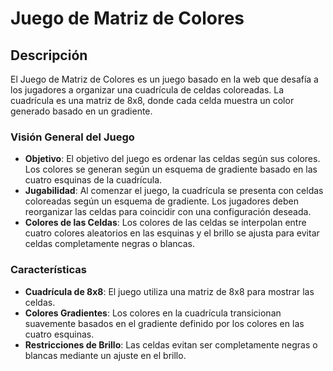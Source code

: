 # Juego de Matriz de Colores

## Descripción

El Juego de Matriz de Colores es un juego basado en la web que desafía a los jugadores a organizar una cuadrícula de celdas coloreadas. La cuadrícula es una matriz de 8x8, donde cada celda muestra un color generado basado en un gradiente.

### Visión General del Juego

- **Objetivo**: El objetivo del juego es ordenar las celdas según sus colores. Los colores se generan según un esquema de gradiente basado en las cuatro esquinas de la cuadrícula.
- **Jugabilidad**: Al comenzar el juego, la cuadrícula se presenta con celdas coloreadas según un esquema de gradiente. Los jugadores deben reorganizar las celdas para coincidir con una configuración deseada.
- **Colores de las Celdas**: Los colores de las celdas se interpolan entre cuatro colores aleatorios en las esquinas y el brillo se ajusta para evitar celdas completamente negras o blancas.

### Características

- **Cuadrícula de 8x8**: El juego utiliza una matriz de 8x8 para mostrar las celdas.
- **Colores Gradientes**: Los colores en la cuadrícula transicionan suavemente basados en el gradiente definido por los colores en las cuatro esquinas.
- **Restricciones de Brillo**: Las celdas evitan ser completamente negras o blancas mediante un ajuste en el brillo.
